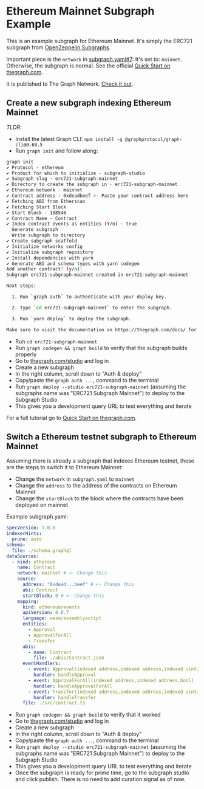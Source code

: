 # Ethereum Mainnet Subgraph Example

This is an example subgraph for Ethereum Mainnet. It's simply the ERC721 subgraph from [OpenZeppelin Subgraphs](https://github.com/OpenZeppelin/openzeppelin-subgraphs).

Important piece is the `network` in [subgraph.yaml#7](./subgraph.yaml#7): It's set to: `mainnet`. Otherwise, the subgraph is normal. See the official [Quick Start on thegraph.com](https://thegraph.com/docs/en/quick-start/).

It is published to The Graph Network. [Check it out](https://thegraph.com/explorer/subgraphs/F5Di1inbMhjhB1bzBbzGZJUigcRNoQ7jfQpr5oM5Z9Tn?view=Overview&chain=arbitrum-one).

## Create a new subgraph indexing Ethereum Mainnet

_TLDR_:

- Install the latest Graph CLI: `npm install -g @graphprotocol/graph-cli@0.68.5`
- Run `graph init` and follow along:

```bash
graph init
✔ Protocol · ethereum
✔ Product for which to initialize · subgraph-studio
✔ Subgraph slug · erc721-subgraph-mainnet
✔ Directory to create the subgraph in · erc721-subgraph-mainnet
✔ Ethereum network · mainnet
✔ Contract address · 0xdeadbeef <- Paste your contract address here
✔ Fetching ABI from Etherscan
✔ Fetching Start Block
✔ Start Block · 198546
✔ Contract Name · Contract
✔ Index contract events as entities (Y/n) · true
  Generate subgraph
  Write subgraph to directory
✔ Create subgraph scaffold
✔ Initialize networks config
✔ Initialize subgraph repository
✔ Install dependencies with yarn
✔ Generate ABI and schema types with yarn codegen
Add another contract? (y/n):
Subgraph erc721-subgraph-mainnet created in erc721-subgraph-mainnet

Next steps:

  1. Run `graph auth` to authenticate with your deploy key.

  2. Type `cd erc721-subgraph-mainnet` to enter the subgraph.

  3. Run `yarn deploy` to deploy the subgraph.

Make sure to visit the documentation on https://thegraph.com/docs/ for further information.
```

- Run `cd erc721-subgraph-mainnet`
- Run `graph codegen && graph build` to verify that the subgraph builds properly
- Go to [thegraph.com/studio](https://thegraph.com/studio) and log in
- Create a new subgraph
- In the right column, scroll down to "Auth & deploy"
- Copy/paste the `graph auth ...`, command to the terminal
- Run `graph deploy --studio erc721-subgraph-mainnet` (assuming the subgraphs name was "ERC721 Subgraph Mainnet") to deploy to the Subgraph Studio
- This gives you a development query URL to test everything and iterate

For a full tutorial go to [Quick Start on thegraph.com](https://thegraph.com/docs/en/quick-start/).

## Switch a Ethereum testnet subgraph to Ethereum Mainnet

Assuming there is already a subgraph that indexes Ethereum testnet, these are the steps to switch it to Ethereum Mainnet:

- Change the `network` in `subgraph.yaml` to `mainnet`
- Change the `address` to the address of the contracts on Ethereum Mainnet
- Change the `startBlock` to the block where the contracts have been deployed on mainnet

Example subgraph.yaml:

```yaml
specVersion: 1.0.0
indexerHints:
  prune: auto
schema:
  file: ./schema.graphql
dataSources:
  - kind: ethereum
    name: Contract
    network: mainnet # <- Change this
    source:
      address: "0xdead...beef" # <- Change this
      abi: Contract
      startBlock: 0 # <- Change this
    mapping:
      kind: ethereum/events
      apiVersion: 0.0.7
      language: wasm/assemblyscript
      entities:
        - Approval
        - ApprovalForAll
        - Transfer
      abis:
        - name: Contract
          file: ./abis/Contract.json
      eventHandlers:
        - event: Approval(indexed address,indexed address,indexed uint256)
          handler: handleApproval
        - event: ApprovalForAll(indexed address,indexed address,bool)
          handler: handleApprovalForAll
        - event: Transfer(indexed address,indexed address,indexed uint256)
          handler: handleTransfer
      file: ./src/contract.ts
```

- Run `graph codegen && graph build` to verify that it worked
- Go to [thegraph.com/studio](https://thegraph.com/studio) and log in
- Create a new subgraph
- In the right column, scroll down to "Auth & deploy"
- Copy/paste the `graph auth ...`, command to the terminal
- Run `graph deploy --studio erc721-subgraph-mainnet` (assuming the subgraphs name was "ERC721 Subgraph Mainnet") to deploy to the Subgraph Studio
- This gives you a development query URL to test everything and iterate
- Once the subgraph is ready for prime time, go to the subgraph studio and click publish. There is no need to add curation signal as of now.
